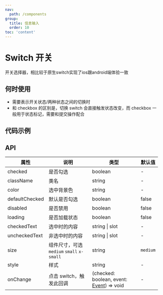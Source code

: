 ```yaml
---
nav:
  path: /components
group:
  title: 信息输入
  order: 10
toc: 'content'
---
```


# Switch 开关
开关选择器，相比较于原生switch实现了ios跟android端体验一致
## 何时使用
- 需要表示开关状态/两种状态之间的切换时
- 和 checkbox 的区别是，切换 switch 会直接触发状态改变，而 checkbox 一般用于状态标记，需要和提交操作配合

## 代码示例
<code src='pages/Switch/index'></code>



## API
| 属性 | 说明 | 类型 | 默认值 | 
| -----|-----|-----|-----|
| checked  | 是否勾选 | boolean| - |
| className | 类名 | string | - |
| color | 选中背景色 |  string | - |
| defaultChecked | 默认是否勾选 | boolean | false |
| disabled | 是否禁用 | boolean | false |
| loading | 是否加载状态 | boolean  | false |
| checkedText | 选中时的内容 | string \| slot | - |
| uncheckedText | 非选中时的内容 | string \| slot | - |
| size | 组件尺寸，可选 `medium` `small` `x-small` | string | `medium`  |
| style | 样式 | string | - |
| onChange | 点击 switch，触发此回调 | (checked: boolean, event:  [Event](https://opendocs.alipay.com/mini/framework/event-object)) => void | - |
